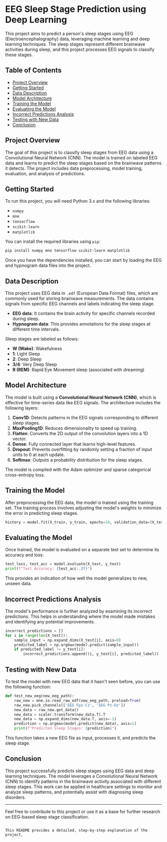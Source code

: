 
# EEG Sleep Stage Prediction using Deep Learning

This project aims to predict a person's sleep stages using EEG (Electroencephalography) data, leveraging machine learning and deep learning techniques. The sleep stages represent different brainwave activities during sleep, and this project processes EEG signals to classify these stages.

## Table of Contents
- [Project Overview](#project-overview)
- [Getting Started](#getting-started)
- [Data Description](#data-description)
- [Model Architecture](#model-architecture)
- [Training the Model](#training-the-model)
- [Evaluating the Model](#evaluating-the-model)
- [Incorrect Predictions Analysis](#incorrect-predictions-analysis)
- [Testing with New Data](#testing-with-new-data)
- [Conclusion](#conclusion)

## Project Overview

The goal of this project is to classify sleep stages from EEG data using a Convolutional Neural Network (CNN). The model is trained on labeled EEG data and learns to predict the sleep stages based on the brainwave patterns it detects. The project includes data preprocessing, model training, evaluation, and analysis of predictions.

## Getting Started

To run this project, you will need Python 3.x and the following libraries:

- `numpy`
- `mne`
- `tensorflow`
- `scikit-learn`
- `matplotlib`
  
You can install the required libraries using `pip`:

```bash
pip install numpy mne tensorflow scikit-learn matplotlib
```

Once you have the dependencies installed, you can start by loading the EEG and hypnogram data files into the project.

## Data Description

This project uses EEG data in `.edf` (European Data Format) files, which are commonly used for storing brainwave measurements. The data contains signals from specific EEG channels and labels indicating the sleep stage.

- **EEG data**: It contains the brain activity for specific channels recorded during sleep.
- **Hypnogram data**: This provides annotations for the sleep stages at different time intervals.

Sleep stages are labeled as follows:
- **W (Wake)**: Wakefulness
- **1**: Light Sleep
- **2**: Deep Sleep
- **3/4**: Very Deep Sleep
- **R (REM)**: Rapid Eye Movement sleep (associated with dreaming)

## Model Architecture

The model is built using a **Convolutional Neural Network (CNN)**, which is effective for time-series data like EEG signals. The architecture includes the following layers:

1. **Conv1D**: Detects patterns in the EEG signals corresponding to different sleep stages.
2. **MaxPooling1D**: Reduces dimensionality to speed up training.
3. **Flatten**: Converts the 2D output of the convolution layers into a 1D vector.
4. **Dense**: Fully connected layer that learns high-level features.
5. **Dropout**: Prevents overfitting by randomly setting a fraction of input units to 0 at each update.
6. **Softmax**: Outputs a probability distribution for the sleep stages.

The model is compiled with the Adam optimizer and sparse categorical cross-entropy loss.

## Training the Model

After preprocessing the EEG data, the model is trained using the training set. The training process involves adjusting the model's weights to minimize the error in predicting sleep stages.

```python
history = model.fit(X_train, y_train, epochs=10, validation_data=(X_test, y_test))
```

## Evaluating the Model

Once trained, the model is evaluated on a separate test set to determine its accuracy and loss:

```python
test_loss, test_acc = model.evaluate(X_test, y_test)
print(f"Test Accuracy: {test_acc:.2f}")
```

This provides an indication of how well the model generalizes to new, unseen data.

## Incorrect Predictions Analysis

The model's performance is further analyzed by examining its incorrect predictions. This helps in understanding where the model made mistakes and identifying any potential improvements.

```python
incorrect_predictions = []
for i in range(len(X_test)):
    sample_input = np.expand_dims(X_test[i], axis=0)
    predicted_label = np.argmax(model.predict(sample_input))
    if predicted_label != y_test[i]:
        incorrect_predictions.append((i, y_test[i], predicted_label))
```

## Testing with New Data

To test the model with new EEG data that it hasn't seen before, you can use the following function:

```python
def test_new_eeg(new_eeg_path):
    raw_new = mne.io.read_raw_edf(new_eeg_path, preload=True)
    raw_new.pick_channels(['EEG Fpz-Cz', 'EEG Pz-Oz'])
    new_data = raw_new.get_data()
    new_data = scaler.transform(new_data.T).T  
    new_data = np.expand_dims(new_data.T, axis=-1)
    prediction = np.argmax(model.predict(new_data), axis=1)
    print(f"Predicted Sleep Stages: {prediction}")
```

This function takes a new EEG file as input, processes it, and predicts the sleep stage.

## Conclusion

This project successfully predicts sleep stages using EEG data and deep learning techniques. The model leverages a Convolutional Neural Network (CNN) to identify patterns in the brainwave activity associated with different sleep stages. This work can be applied in healthcare settings to monitor and analyze sleep patterns, and potentially assist with diagnosing sleep disorders.

---

Feel free to contribute to this project or use it as a base for further research on EEG-based sleep stage classification.
```

This README provides a detailed, step-by-step explanation of the project,
